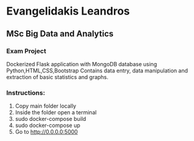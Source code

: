 # Evangelidakis Leandros
## MSc Big Data and Analytics

### Exam Project
  Dockerized Flask application with MongoDB database using Python,HTML,CSS,Bootstrap
  Contains data entry, data manipulation and extraction of basic statistics and graphs.

### Instructions:
  1. Copy main folder locally
  2. Inside the folder open a terminal
  3. sudo docker-compose build
  4. sudo docker-compose up
  5. Go to http://0.0.0.0:5000
